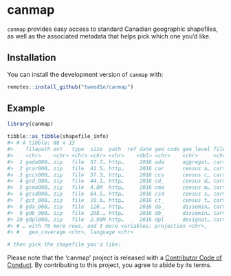 
<!-- README.md is generated from README.Rmd. Please edit that file -->

# canmap

<!-- badges: start -->

<!-- badges: end -->

`canmap` provides easy access to standard Canadian geographic
shapefiles, as well as the associated metadata that helps pick which one
you’d like.

## Installation

You can install the development version of `canmap` with:

``` r
remotes::install_github("tweed1e/canmap")
```

## Example

``` r
library(canmap)

tibble::as_tibble(shapefile_info)
#> # A tibble: 88 x 13
#>    filepath ext   type  size  path  ref_date geo_code geo_level file_type format
#>    <chr>    <chr> <chr> <chr> <chr>    <dbl> <chr>    <chr>     <chr>     <chr> 
#>  1 gada000… zip   file  57.7… http…     2016 ada      aggregat… cartogra… ArcGI…
#>  2 gcar000… zip   file  41.5… http…     2016 car      census a… cartogra… ArcGI…
#>  3 gccs000… zip   file  57.3… http…     2016 ccs      census c… cartogra… ArcGI…
#>  4 gcd_000… zip   file  44.1… http…     2016 cd_      census d… cartogra… ArcGI…
#>  5 gcma000… zip   file  4.8M  http…     2016 cma      census m… cartogra… ArcGI…
#>  6 gcsd000… zip   file  64.5… http…     2016 csd      census s… cartogra… ArcGI…
#>  7 gct_000… zip   file  10.6… http…     2016 ct_      census t… cartogra… ArcGI…
#>  8 gda_000… zip   file  120.… http…     2016 da_      dissemin… cartogra… ArcGI…
#>  9 gdb_000… zip   file  298.… http…     2016 db_      dissemin… cartogra… ArcGI…
#> 10 gdpl000… zip   file  2.98M http…     2016 dpl      designat… cartogra… ArcGI…
#> # … with 78 more rows, and 3 more variables: projection <chr>,
#> #   geo_coverage <chr>, language <chr>

# then pick the shapefile you'd like:
```

Please note that the ‘canmap’ project is released with a [Contributor
Code of Conduct](.github/CODE_OF_CONDUCT.md). By contributing to this
project, you agree to abide by its terms.
